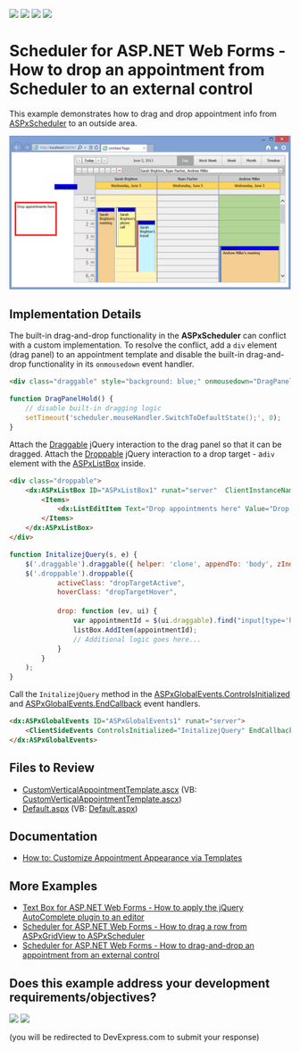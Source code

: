 <!-- default badges list -->
![](https://img.shields.io/endpoint?url=https://codecentral.devexpress.com/api/v1/VersionRange/128546684/15.2.5%2B)
[![](https://img.shields.io/badge/Open_in_DevExpress_Support_Center-FF7200?style=flat-square&logo=DevExpress&logoColor=white)](https://supportcenter.devexpress.com/ticket/details/E4708)
[![](https://img.shields.io/badge/📖_How_to_use_DevExpress_Examples-e9f6fc?style=flat-square)](https://docs.devexpress.com/GeneralInformation/403183)
[![](https://img.shields.io/badge/💬_Leave_Feedback-feecdd?style=flat-square)](#does-this-example-address-your-development-requirementsobjectives)
<!-- default badges end -->

# Scheduler for ASP.NET Web Forms - How to drop an appointment from Scheduler to an external control

This example demonstrates how to drag and drop appointment info from [ASPxScheduler](https://docs.devexpress.com/AspNet/DevExpress.Web.ASPxScheduler.ASPxScheduler) to an outside area. 

![](scheduler-with-external-drop-area.png)

## Implementation Details

The built-in drag-and-drop functionality in the **ASPxScheduler** can conflict with a custom implementation. To resolve the conflict, add a `div` element (drag panel) to an appointment template and disable the built-in drag-and-drop functionality in its `onmousedown` event handler.

```aspx
<div class="draggable" style="background: blue;" onmousedown="DragPanelHold();">
```

```js
function DragPanelHold() {
    // disable built-in dragging logic
    setTimeout('scheduler.mouseHandler.SwitchToDefaultState();', 0);
}
```

Attach the [Draggable](https://jqueryui.com/draggable/) jQuery interaction to the drag panel so that it can be dragged. Attach the [Droppable](https://jqueryui.com/droppable/) jQuery interaction to a drop target - a`div` element with the [ASPxListBox](https://docs.devexpress.com/AspNet/DevExpress.Web.ASPxListBox) inside.

```aspx
<div class="droppable">
	<dx:ASPxListBox ID="ASPxListBox1" runat="server"  ClientInstanceName="listBox">
	    <Items>
	        <dx:ListEditItem Text="Drop appointments here" Value="Drop appointments here" />
	    </Items>
	</dx:ASPxListBox>
</div>
```

```js
function InitalizejQuery(s, e) {
    $('.draggable').draggable({ helper: 'clone', appendTo: 'body', zIndex: 100 });
    $('.droppable').droppable({
            activeClass: "dropTargetActive",
            hoverClass: "dropTargetHover",
            
            drop: function (ev, ui) {
                var appointmentId = $(ui.draggable).find("input[type='hidden']").val();
                listBox.AddItem(appointmentId);
                // Additional logic goes here...
            }
        }
    );
}
```

Call the `InitalizejQuery` method in the [ASPxGlobalEvents.ControlsInitialized](https://docs.devexpress.com/AspNet/js-ASPxClientGlobalEvents.ControlsInitialized) and [ASPxGlobalEvents.EndCallback](https://docs.devexpress.com/AspNet/js-ASPxClientGlobalEvents.EndCallback) event handlers.

```aspx
<dx:ASPxGlobalEvents ID="ASPxGlobalEvents1" runat="server">
    <ClientSideEvents ControlsInitialized="InitalizejQuery" EndCallback="InitalizejQuery" />
</dx:ASPxGlobalEvents>
```

## Files to Review

* [CustomVerticalAppointmentTemplate.ascx](./CS/CustomForms/CustomVerticalAppointmentTemplate.ascx) (VB: [CustomVerticalAppointmentTemplate.ascx](./VB/CustomForms/CustomVerticalAppointmentTemplate.ascx))
* [Default.aspx](./CS/Default.aspx) (VB: [Default.aspx](./VB/Default.aspx))

## Documentation

* [How to: Customize Appointment Appearance via Templates](https://docs.devexpress.com/AspNet/4220/components/scheduler/examples/customization/custom-form-and-custom-fields/how-to-customize-appointment-appearance-via-templates)

## More Examples

* [Text Box for ASP.NET Web Forms - How to apply the jQuery AutoComplete plugin to an editor](https://github.com/DevExpress-Examples/asp-net-web-forms-textbox-apply-jquery-autocomplete-plugin)
* [Scheduler for ASP.NET Web Forms - How to drag a row from ASPxGridView to ASPxScheduler](https://github.com/DevExpress-Examples/how-to-drag-a-row-from-aspxgridview-to-aspxscheduler-e4292)
* [Scheduler for ASP.NET Web Forms - How to drag-and-drop an appointment from an external control](https://github.com/DevExpress-Examples/how-to-drop-an-appointment-from-an-external-control-onto-an-aspxscheduler-e4746)
<!-- feedback -->
## Does this example address your development requirements/objectives?

[<img src="https://www.devexpress.com/support/examples/i/yes-button.svg"/>](https://www.devexpress.com/support/examples/survey.xml?utm_source=github&utm_campaign=asp-net-web-forms-scheduler-drop-appointment-to-external-control&~~~was_helpful=yes) [<img src="https://www.devexpress.com/support/examples/i/no-button.svg"/>](https://www.devexpress.com/support/examples/survey.xml?utm_source=github&utm_campaign=asp-net-web-forms-scheduler-drop-appointment-to-external-control&~~~was_helpful=no)

(you will be redirected to DevExpress.com to submit your response)
<!-- feedback end -->
